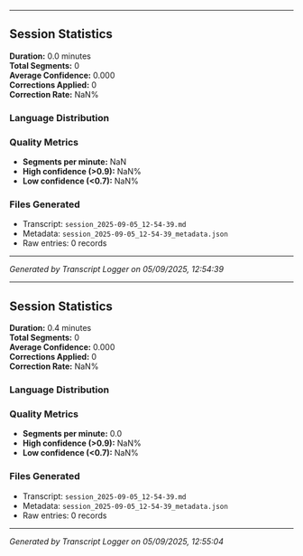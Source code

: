 

---

## Session Statistics

**Duration:** 0.0 minutes  
**Total Segments:** 0  
**Average Confidence:** 0.000  
**Corrections Applied:** 0  
**Correction Rate:** NaN%

### Language Distribution


### Quality Metrics
- **Segments per minute:** NaN
- **High confidence (>0.9):** NaN%
- **Low confidence (<0.7):** NaN%

### Files Generated
- Transcript: `session_2025-09-05_12-54-39.md`
- Metadata: `session_2025-09-05_12-54-39_metadata.json`
- Raw entries: 0 records

---
*Generated by Transcript Logger on 05/09/2025, 12:54:39*


---

## Session Statistics

**Duration:** 0.4 minutes  
**Total Segments:** 0  
**Average Confidence:** 0.000  
**Corrections Applied:** 0  
**Correction Rate:** NaN%

### Language Distribution


### Quality Metrics
- **Segments per minute:** 0.0
- **High confidence (>0.9):** NaN%
- **Low confidence (<0.7):** NaN%

### Files Generated
- Transcript: `session_2025-09-05_12-54-39.md`
- Metadata: `session_2025-09-05_12-54-39_metadata.json`
- Raw entries: 0 records

---
*Generated by Transcript Logger on 05/09/2025, 12:55:04*

